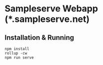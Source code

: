 # Sampleserve Webapp (*.sampleserve.net)

## Installation & Running

```
npm install
rollup -cw
npm run serve
```
